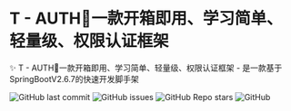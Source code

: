 # T - AUTH🍋一款开箱即用、学习简单、轻量级、权限认证框架

✨ T - AUTH🍋一款开箱即用、学习简单、轻量级、权限认证框架 - 是一款基于SpringBootV2.6.7的快速开发脚手架

<!-- PROJECT SHIELDS -->

![GitHub last commit](https://img.shields.io/github/last-commit/Touch-Sun/oauth-template)
![GitHub issues](https://img.shields.io/github/issues/Touch-Sun/oauth-template)
![GitHub Repo stars](https://img.shields.io/github/stars/Touch-Sun/oauth-template)
![GitHub](https://img.shields.io/github/license/Touch-Sun/oauth-template)
